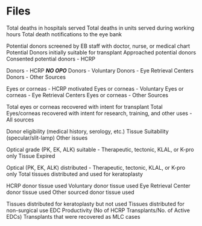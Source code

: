Files
=====

Total deaths in hospitals served
Total deaths in units served during working hours
Total death notifications to the eye bank

Potential donors screened by EB staff with doctor, nurse, or medical chart
Potential Donors initially suitable for transplant
Approached potential donors
Consented potential donors - HCRP

Donors - HCRP
***NO OPO***
Donors - Voluntary
Donors - Eye Retrieval Centers
Donors - Other Sources

Eyes or corneas - HCRP motivated
Eyes or corneas - Voluntary
Eyes or corneas - Eye Retrieval Centers
Eyes or corneas - Other Sources

Total eyes or corneas recovered with intent for transplant
Total Eyes/corneas recovered with intent for research, training, and other uses - All sources

Donor eligibility (medical history, serology, etc.)
Tissue Suitability (specular/slit-lamp)
Other issues

Optical grade (PK, EK, ALK)
suitable - Therapeutic, tectonic, KLAL, or K-pro only
Tissue Expired

Optical (PK, EK, ALK)
distributed - Therapeutic, tectonic, KLAL, or K-pro only
Total tissues distributed and used for keratoplasty

HCRP donor tissue used
Voluntary donor tissue used
Eye Retrieval Center donor tissue used
Other sourced donor tissue used

Tissues distributed for keratoplasty but not used
Tissues distributed for non-surgical use
EDC Productivity (No of HCRP Transplants/No. of Active EDCs)
Transplants that were recovered as MLC cases
